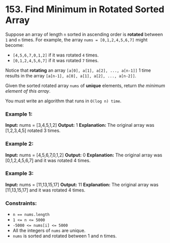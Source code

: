 # 153. Find Minimum in Rotated Sorted Array

Suppose an array of length `n` sorted in ascending order is **rotated** between `1` and `n` times. For example, the array `nums = [0,1,2,4,5,6,7]` might become:
- `[4,5,6,7,0,1,2]` if it was rotated `4` times.
- `[0,1,2,4,5,6,7]` if it was rotated `7` times.

Notice that **rotating** an array `[a[0], a[1], a[2], ..., a[n-1]]` 1 time results in the array `[a[n-1], a[0], a[1], a[2], ..., a[n-2]]`.

Given the sorted rotated array `nums` of **unique** elements, return *the minimum element of this array*.

You must write an algorithm that runs in `O(log n) time`.

### Example 1:
**Input:** nums = [3,4,5,1,2]
**Output:** 1
**Explanation:** The original array was [1,2,3,4,5] rotated 3 times.

### Example 2:
**Input:** nums = [4,5,6,7,0,1,2]
**Output:** 0
**Explanation:** The original array was [0,1,2,4,5,6,7] and it was rotated 4 times.

### Example 3:
**Input:** nums = [11,13,15,17]
**Output:** 11
**Explanation:** The original array was [11,13,15,17] and it was rotated 4 times. 
 
### Constraints:
- `n == nums.length`
- `1 <= n <= 5000`
- `-5000 <= nums[i] <= 5000`
- All the integers of `nums` are unique.
- `nums` is sorted and rotated between 1 and n times.
